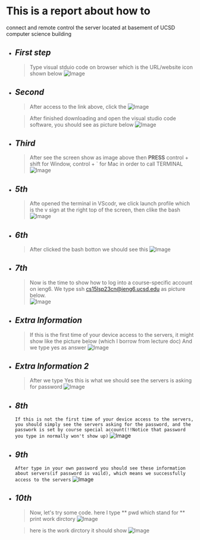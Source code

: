 # This is a report about how to 
connect and remote control the server located at basement of UCSD computer science building




* ## _First step_ 
    > Type visual stduio code on browser which is the URL/website icon shown below
![Image](https://tengfonglee.github.io/cse15l-lab-reports/1.png)




* ## _Second_ 
    > After access to the link above, click the
![Image](https://tengfonglee.github.io/cse15l-lab-reports/2.png)

    >After finished downloading and open the visual studio code software, you should see as picture below 
![Image](https://tengfonglee.github.io/cse15l-lab-reports/3.png)

* ## _Third_ 
     > After see the screen show as image above then **PRESS** control + shift for Window, control + ` for Mac in order to call TERMINAL
![Image](https://tengfonglee.github.io/cse15l-lab-reports/4.png)

* ## _5th_ 
    > Afte opened the terminal in VScodr, we click launch profile which is the v sign at the right top of the screen, then clike the bash 
![Image](https://tengfonglee.github.io/cse15l-lab-reports/5.png)
 

* ## _6th_
    >After clicked the bash botton we should see this
![Image](https://tengfonglee.github.io/cse15l-lab-reports/6.png)



* ## _7th_
    >Now is the time to show how to log into a course-specific account on ieng6.
    >We type ssh cs15lsp23cn@ieng6.ucsd.edu as picture below.  
![Image](https://tengfonglee.github.io/cse15l-lab-reports/7.png)



* ## _Extra Information_
    >If this is the first time of your device access to the servers, it might show like the picture below (which I borrow from lecture doc)
    >And we type yes as answer
![Image](https://tengfonglee.github.io/cse15l-lab-reports/8.1.png)

* ## _Extra Information 2_
    >After we type Yes this is what we should see the servers is asking for password
![Image](https://tengfonglee.github.io/cse15l-lab-reports/8.2.png)

* ## _8th_
    ``If this is not the first time of your device access to the servers, you should simply see the servers asking for the password, and the passwork is set by course special account(!!Notice that password you type in normally won't show up)``
![Image](https://tengfonglee.github.io/cse15l-lab-reports/8.png)

* ## _9th_
    ``After type in your own password you should see these information about servers(if password is vaild), which means we successfully access to the servers``
![Image](https://tengfonglee.github.io/cse15l-lab-reports/9.png)

* ## _10th_
    >Now, let's try some code. here I type ** pwd which stand for ** print work dirctory
![Image](https://tengfonglee.github.io/cse15l-lab-reports/10.png)

    >here is the work dirctory it should show 
![Image](https://tengfonglee.github.io/cse15l-lab-reports/11.png)






